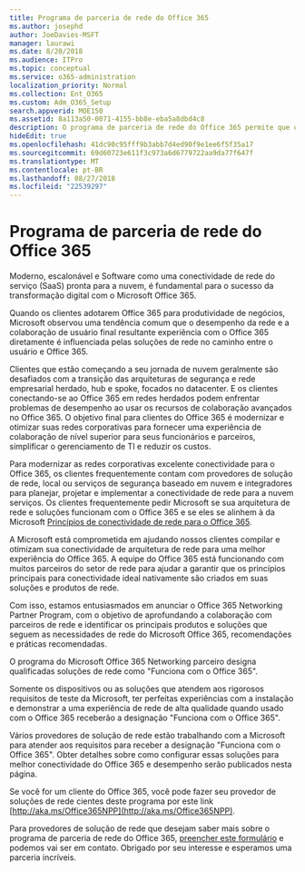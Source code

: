 ```yaml
---
title: Programa de parceria de rede do Office 365
ms.author: josephd
author: JoeDavies-MSFT
manager: laurawi
ms.date: 8/20/2018
ms.audience: ITPro
ms.topic: conceptual
ms.service: o365-administration
localization_priority: Normal
ms.collection: Ent_O365
ms.custom: Adm_O365_Setup
search.appverid: MOE150
ms.assetid: 8a113a50-0071-4155-bb8e-eba5a8dbd4c8
description: O programa de parceria de rede do Office 365 permite que o seu dispositivo sejam certificados como trabalhar com o Office 365.
hideEdit: true
ms.openlocfilehash: 41dc90c95fff9b3abb7d4ed90f9e1ee6f5f35a17
ms.sourcegitcommit: 69d60723e611f3c973a6d6779722aa9da77f647f
ms.translationtype: MT
ms.contentlocale: pt-BR
ms.lasthandoff: 08/27/2018
ms.locfileid: "22539297"
---
```

# <a name="office-365-networking-partner-program"></a>Programa de parceria de rede do Office 365

Moderno, escalonável e Software como uma conectividade de rede do serviço (SaaS) pronta para a nuvem, é fundamental para o sucesso da transformação digital com o Microsoft Office 365.  

Quando os clientes adotarem Office 365 para produtividade de negócios, Microsoft observou uma tendência comum que o desempenho da rede e a colaboração de usuário final resultante experiência com o Office 365 diretamente é influenciada pelas soluções de rede no caminho entre o usuário e Office 365.  

Clientes que estão começando a seu jornada de nuvem geralmente são desafiados com a transição das arquiteturas de segurança e rede empresarial herdado, hub e spoke, focados no datacenter. E os clientes conectando-se ao Office 365 em redes herdados podem enfrentar problemas de desempenho ao usar os recursos de colaboração avançados no Office 365. O objetivo final para clientes do Office 365 é modernizar e otimizar suas redes corporativas para fornecer uma experiência de colaboração de nível superior para seus funcionários e parceiros, simplificar o gerenciamento de TI e reduzir os custos. 

Para modernizar as redes corporativas excelente conectividade para o Office 365, os clientes frequentemente contam com provedores de solução de rede, local ou serviços de segurança baseado em nuvem e integradores para planejar, projetar e implementar a conectividade de rede para a nuvem serviços. Os clientes frequentemente pedir Microsoft se sua arquitetura de rede e soluções funcionam com o Office 365 e se eles se alinhem à da Microsoft [Princípios de conectividade de rede para o Office 365](http://aka.ms/PNC).  

A Microsoft está comprometida em ajudando nossos clientes compilar e otimizam sua conectividade de arquitetura de rede para uma melhor experiência do Office 365. A equipe do Office 365 está funcionando com muitos parceiros do setor de rede para ajudar a garantir que os princípios principais para conectividade ideal nativamente são criados em suas soluções e produtos de rede. 

Com isso, estamos entusiasmados em anunciar o Office 365 Networking Partner Program, com o objetivo de aprofundando a colaboração com parceiros de rede e identificar os principais produtos e soluções que seguem as necessidades de rede do Microsoft Office 365, recomendações e práticas recomendadas. 

O programa do Microsoft Office 365 Networking parceiro designa qualificadas soluções de rede como "Funciona com o Office 365".  

Somente os dispositivos ou as soluções que atendem aos rigorosos requisitos de teste da Microsoft, ter perfeitas experiências com a instalação e demonstrar a uma experiência de rede de alta qualidade quando usado com o Office 365 receberão a designação "Funciona com o Office 365".  

Vários provedores de solução de rede estão trabalhando com a Microsoft para atender aos requisitos para receber a designação "Funciona com o Office 365". Obter detalhes sobre como configurar essas soluções para melhor conectividade do Office 365 e desempenho serão publicados nesta página.  

Se você for um cliente do Office 365, você pode fazer seu provedor de soluções de rede cientes deste programa por este link [http://aka.ms/Office365NPP](http://aka.ms/Office365NPP).

Para provedores de solução de rede que desejam saber mais sobre o programa de parceria de rede do Office 365, [preencher este formulário](https://forms.office.com/Pages/ResponsePage.aspx?id=v4j5cvGGr0GRqy180BHbRyOZxByRF1dLgv7k6ye5z8pUMTNCVTYyVk9GNEYzWjFOVkI1SzdJNUkyWi4u) e podemos vai ser em contato. Obrigado por seu interesse e esperamos uma parceria incríveis. 

